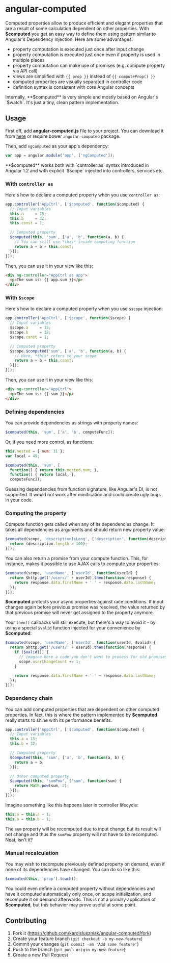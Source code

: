 # angular-computed

Computed properties allow to produce efficient and elegant properties that are a result of some calculation dependent on other properties. With **$computed** you get an easy way to define them using pattern similar to Angular's Dependency Injection. Here are some advantages:

- property computation is executed just once after input change
- property computation is executed just once even if property is used in multiple places
- property computation can make use of promises (e.g. compute property via API call)
- views are simplified with `{{ prop }}` instead of `{{ computeProp() }}`
- computed properties are visually separated in controller code
- definition syntax is consistent with core Angular concepts

Internally, **$computed** is very simple and mostly based on Angular's `$watch`. It's just a tiny, clean pattern implementation.

## Usage

First off, add **angular-computed.js** file to your project. You can download it from [here](https://raw.githubusercontent.com/karolsluszniak/angular-computed/master/angular-computed.js) or require bower `angular-computed` package.

Then, add `ngComputed` as your app's dependency:

```js
var app = angular.module('app', ['ngComputed']);
```

**$computed** works both with `controller as` syntax introduced in Angular 1.2 and with explicit `$scope` injected into controllers, services etc.

### With `controller as`

Here's how to declare a computed property when you use `controller as`:

```js
app.controller('AppCtrl', ['$computed', function($computed) {
  // Input variables
  this.a     = 15;
  this.b     = 32;
  this.const = 1;

  // Computed property
  $computed(this, 'sum', ['a', 'b', function(a, b) {
    // You can still use *this* inside computing function
    return a + b + this.const;
  }]);
}]);
```

Then, you can use it in your view like this:

```html
<div ng-controller="AppCtrl as app">
  <p>The sum is: {{ app.sum }}</p>
</div>
```

### With `$scope`

Here's how to declare a computed property when you use `$scope` injection:

```js
app.controller('AppCtrl', ['$scope', function($scope) {
  // Input variables
  $scope.a     = 15;
  $scope.b     = 32;
  $scope.const = 1;

  // Computed property
  $scope.$computed('sum', ['a', 'b', function(a, b) {
    // Here, *this* refers to your scope
    return a + b + this.const;
  }]);
}]);
```

Then, you can use it in your view like this:

```html
<div ng-controller="AppCtrl">
  <p>The sum is: {{ sum }}</p>
</div>
```

### Defining dependencies

You can provide dependencies as strings with property names:

```js
$computed(this, 'sum', ['a', 'b', computeFunc]);
```

Or, if you need more control, as functions:

```js
this.nested = { num: 31 };
var local = 49;

$computed(this, 'sum', [
  function() { return this.nested.num; },
  function() { return local; },
  computeFunc]);
```

Guessing dependencies from function signature, like Angular's DI, is not supported. It would not work after minification and could create ugly bugs in your code.

### Computing the property

Compute function gets called when any of its dependencies change. It takes all dependencies as arguments and should return new property value:

```js
$computed(scope, 'descriptionIsLong', ['description', function(description) {
  return (description.length > 100);
}]);
```

You can also return a promise from your compute function. This, for instance, makes it possible to use AJAX calls to compute your properties:

```js
$computed(scope, 'userName', ['userId', function(userId) {
  return $http.get('/users/' + userId).then(function(response) {
    return response.data.firstName + ' ' + response.data.lastName;
  });
}]);
```

**$computed** protects your async properties against race conditions. If input changes again before previous promise was resolved, the value returned by that previous promise will never get assigned to the property anymore.

Your `then()` callbacks will still execute, but there's a way to avoid it - by using a special `$valid` function injected for your convenience by **$computed**:

```js
$computed(scope, 'userName', ['userId', function(userId, $valid) {
  return $http.get('/users/' + userId).then(function(response) {
    if ($valid()) {
      // imagine here a code you don't want to process for old promises
      scope.userChangeCount += 1;
    }

    return response.data.firstName + ' ' + response.data.lastName;
  });
}]);
```

### Dependency chain

You can add computed properties that are dependent on other computed properties. In fact, this is where the pattern implemented by **$computed** really starts to shine with its performance benefits.

```js
app.controller('AppCtrl', ['$computed', function($computed) {
  // Input variables
  this.a = 15;
  this.b = 32;

  // Computed property
  $computed(this, 'sum', ['a', 'b', function(a, b) {
    return a + b;
  }]);

  // Other computed property
  $computed(this, 'sumPow', ['sum', function(sum) {
    return Math.pow(sum, 2);
  }]);
}]);
```

Imagine something like this happens later in controller lifecycle:

```js
this.a = this.a + 1;
this.b = this.b - 1;
```

The `sum` property will be recomputed due to input change but its result will not change and thus the `sumPow` property will not have to be recomputed. Neat, isn't it?

### Manual recalculation

You may wish to recompute previously defined property on demand, even if none of its dependencies have changed. You can do so like this:

```js
$computed(this, 'prop').touch();
```

You could even define a computed property without dependencies and have it computed automatically only once, on scope initialization, and recompute it on demand afterwards. This is not a primary application of **$computed**, but this behavior may prove useful at some point.

## Contributing

1. Fork it (https://github.com/karolsluszniak/angular-computed/fork)
2. Create your feature branch (`git checkout -b my-new-feature`)
3. Commit your changes (`git commit -am 'Add some feature'`)
4. Push to the branch (`git push origin my-new-feature`)
5. Create a new Pull Request
